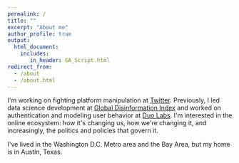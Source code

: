```yaml
---
permalink: /
title: ""
excerpt: "About me"
author_profile: true
output: 
  html_document:
    includes:
       in_header: GA_Script.html
redirect_from: 
  - /about
  - /about.html
---
```


I'm working on fighting platform manipulation at [Twitter](https://twitter/com/). Previously, I led data science development at [Global Disinformation Index](https://disinformationindex.org/) and worked on authentication and modeling user behavior at [Duo Labs](https://duo.com/labs). I'm interested in the online ecosystem: how it's changing us, how we're changing it, and increasingly, the politics and policies that govern it.

I've lived in the Washington D.C. Metro area and the Bay Area, but my home is in Austin, Texas.
